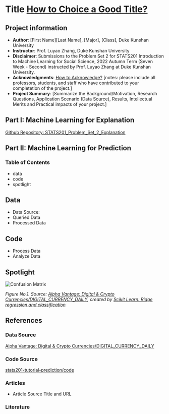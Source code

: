# Title [How to Choice a Good Title?](https://www.nature.com/articles/s41562-021-01152-2)
## Project information
- **Author**: [First Name][Last Name], [Major], [Class], Duke Kunshan University
- **Instructor**: Prof. Luyao Zhang, Duke Kunshan University
- **Disclaimer**: Submissions to the Problem Set 2 for STATS201 Introduction to Machine Learning for Social Science, 2022 Autumn Term (Seven Week - Second) instructed by Prof. Luyao Zhang at Duke Kunshan University.
- **Acknowledgments**: [How to Acknowledge?](https://www.scribbr.co.uk/thesis-dissertation/acknowledgements/)
[notes: please include all professors, students, and staff who have contributed to your completetion of the project.]
- **Project Summary**: [Summarize the Background/Motivation, Research Questions, Application Scenario (Data Source), Results, Intellectual Merits and Practical impacts of your project.]

## Part I: Machine Learning for Explanation
[Github Repository: STATS201_Problem_Set_2_Explanation](https://github.com/yutongquan/STATS201_Problem_Set_2_Explanation)

## Part II: Machine Learning for Prediction
### Table of Contents
- data
- code
- spotlight

## Data
- Data Source:
- Queried Data
- Processed Data

## Code
- Process Data
- Analyze Data

## Spotlight
![Confusion Matrix](https://github.com/yutongquan/STATS201_Problem_Set_2/blob/main/Spotlight/Confusion%20Matrix_Ridge%20Classfier.png)

*Figure No.1. Source: [Alpha Vantage: Digital & Crypto Currencies/DIGITAL_CURRENCY_DAILY](https://www.alphavantage.co/documentation/#digital-currency), created by [Scikit Learn: Ridge regression and classification]([https://plotly.com/python/](https://scikit-learn.org/stable/modules/linear_model.html#ridge-regression-and-classification))*

## References

### Data Source
[Alpha Vantage: Digital & Crypto Currencies/DIGITAL_CURRENCY_DAILY](https://www.alphavantage.co/documentation/#digital-currency)
### Code Source
[stats201-tutorial-prediction/code](https://github.com/Rising-Stars-by-Sunshine/stats201-tutorial-prediction/tree/main/code)
### Articles
- Article Source Title and URL
### Literature




